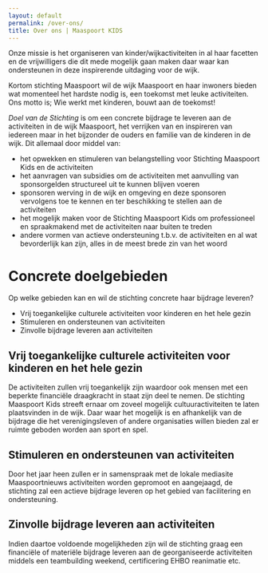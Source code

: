 ```yaml
---
layout: default
permalink: /over-ons/
title: Over ons | Maaspoort KIDS
---
```

Onze missie is het organiseren van kinder/wijkactiviteiten in al haar facetten en de vrijwilligers die dit mede mogelijk
gaan maken daar waar kan ondersteunen in deze inspirerende uitdaging voor de wijk.

Kortom stichting Maaspoort wil de wijk Maaspoort en haar inwoners bieden wat momenteel het hardste nodig is, een
toekomst met leuke activiteiten. Ons motto is; Wie werkt met kinderen, bouwt aan de toekomst!

_Doel van de Stichting_ is om een concrete bijdrage te leveren aan de activiteiten in de wijk Maaspoort, het verrijken
van en inspireren van iedereen maar in het bijzonder de ouders en familie van de kinderen in de wijk. Dit allemaal door
middel van:

- het opwekken en stimuleren van belangstelling voor Stichting Maaspoort Kids en de activiteiten
- het aanvragen van subsidies om de activiteiten met aanvulling van sponsorgelden structureel uit te kunnen blijven
  voeren
- sponsoren werving in de wijk en omgeving en deze sponsoren vervolgens toe te kennen en ter beschikking te stellen aan
  de activiteiten
- het mogelijk maken voor de Stichting Maaspoort Kids om professioneel en spraakmakend met de activiteiten naar buiten
  te treden
- andere vormen van actieve ondersteuning t.b.v. de activiteiten en al wat bevorderlijk kan zijn, alles in de meest
  brede zin van het woord

# Concrete doelgebieden

Op welke gebieden kan en wil de stichting concrete haar bijdrage leveren?

- Vrij toegankelijke culturele activiteiten voor kinderen en het hele gezin
- Stimuleren en ondersteunen van activiteiten
- Zinvolle bijdrage leveren aan activiteiten

## Vrij toegankelijke culturele activiteiten voor kinderen en het hele gezin

De activiteiten zullen vrij toegankelijk zijn waardoor ook mensen met een beperkte financiële draagkracht in staat zijn
deel te nemen. De stichting Maaspoort Kids streeft ernaar om zoveel mogelijk cultuuractiviteiten te laten plaatsvinden
in de wijk. Daar waar het mogelijk is en afhankelijk van de bijdrage die het verenigingsleven of andere organisaties
willen bieden zal er ruimte geboden worden aan sport en spel.

## Stimuleren en ondersteunen van activiteiten

Door het jaar heen zullen er in samenspraak met de lokale mediasite Maaspoortnieuws activiteiten worden gepromoot en
aangejaagd, de stichting zal een actieve bijdrage leveren op het gebied van facilitering en ondersteuning.

## Zinvolle bijdrage leveren aan activiteiten

Indien daartoe voldoende mogelijkheden zijn wil de stichting graag een financiële of materiële bijdrage leveren aan de
georganiseerde activiteiten middels een teambuilding weekend, certificering EHBO reanimatie etc.

